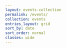 ```yaml
---
layout: events-collection
permalink: /events/
collection: events
entries_layout: grid
sort_by: date
sort_order: normal
classes: wide
---
```


